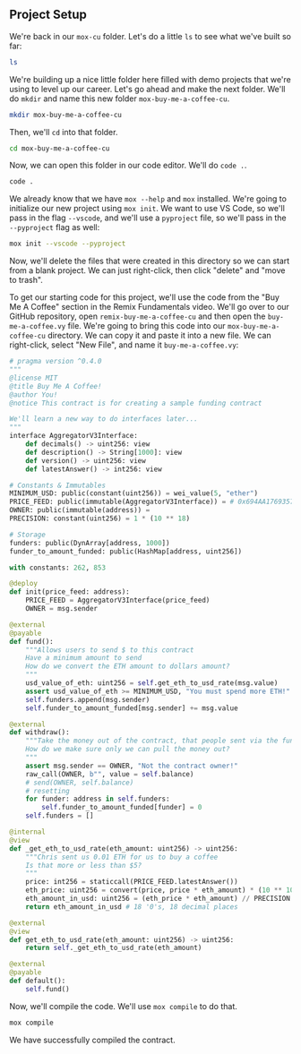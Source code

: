 ## Project Setup

We're back in our `mox-cu` folder. Let's do a little `ls` to see what we've built so far:

```bash
ls
```

We're building up a nice little folder here filled with demo projects that we're using to level up our career. Let's go ahead and make the next folder. We'll do `mkdir` and name this new folder `mox-buy-me-a-coffee-cu`.

```bash
mkdir mox-buy-me-a-coffee-cu
```

Then, we'll `cd` into that folder.

```bash
cd mox-buy-me-a-coffee-cu
```

Now, we can open this folder in our code editor. We'll do `code .`.

```bash
code .
```

We already know that we have `mox --help` and `mox` installed. We're going to initialize our new project using `mox init`. We want to use VS Code, so we'll pass in the flag `--vscode`, and we'll use a `pyproject` file, so we'll pass in the `--pyproject` flag as well:

```bash
mox init --vscode --pyproject
```

Now, we'll delete the files that were created in this directory so we can start from a blank project. We can just right-click, then click "delete" and "move to trash".

To get our starting code for this project, we'll use the code from the "Buy Me A Coffee" section in the Remix Fundamentals video. We'll go over to our GitHub repository, open `remix-buy-me-a-coffee-cu` and then open the `buy-me-a-coffee.vy` file. We're going to bring this code into our `mox-buy-me-a-coffee-cu` directory. We can copy it and paste it into a new file. We can right-click, select "New File", and name it `buy-me-a-coffee.vy`:

```python
# pragma version ^0.4.0
"""
@license MIT
@title Buy Me A Coffee!
@author You!
@notice This contract is for creating a sample funding contract

We'll learn a new way to do interfaces later...
"""
interface AggregatorV3Interface:
    def decimals() -> uint256: view
    def description() -> String[1000]: view
    def version() -> uint256: view
    def latestAnswer() -> int256: view

# Constants & Immutables
MINIMUM_USD: public(constant(uint256)) = wei_value(5, "ether")
PRICE_FEED: public(immutable(AggregatorV3Interface)) = # 0x694AA1769357215DE4FAC081bf1f309c33Dc4536 sepolia
OWNER: public(immutable(address)) =
PRECISION: constant(uint256) = 1 * (10 ** 18)

# Storage
funders: public(DynArray[address, 1000])
funder_to_amount_funded: public(HashMap[address, uint256])

with constants: 262, 853

@deploy
def init(price_feed: address):
    PRICE_FEED = AggregatorV3Interface(price_feed)
    OWNER = msg.sender

@external
@payable
def fund():
    """Allows users to send $ to this contract
    Have a minimum amount to send
    How do we convert the ETH amount to dollars amount?
    """
    usd_value_of_eth: uint256 = self.get_eth_to_usd_rate(msg.value)
    assert usd_value_of_eth >= MINIMUM_USD, "You must spend more ETH!"
    self.funders.append(msg.sender)
    self.funder_to_amount_funded[msg.sender] += msg.value

@external
def withdraw():
    """Take the money out of the contract, that people sent via the fund function.
    How do we make sure only we can pull the money out?
    """
    assert msg.sender == OWNER, "Not the contract owner!"
    raw_call(OWNER, b"", value = self.balance)
    # send(OWNER, self.balance)
    # resetting
    for funder: address in self.funders:
        self.funder_to_amount_funded[funder] = 0
    self.funders = []

@internal
@view
def _get_eth_to_usd_rate(eth_amount: uint256) -> uint256:
    """Chris sent us 0.01 ETH for us to buy a coffee
    Is that more or less than $5?
    """
    price: int256 = staticcall(PRICE_FEED.latestAnswer())
    eth_price: uint256 = convert(price, price * eth_amount) * (10 ** 10)
    eth_amount_in_usd: uint256 = (eth_price * eth_amount) // PRECISION
    return eth_amount_in_usd # 18 '0's, 18 decimal places

@external
@view
def get_eth_to_usd_rate(eth_amount: uint256) -> uint256:
    return self._get_eth_to_usd_rate(eth_amount)

@external
@payable
def default():
    self.fund()

```

Now, we'll compile the code. We'll use `mox compile` to do that.

```bash
mox compile
```

We have successfully compiled the contract.
